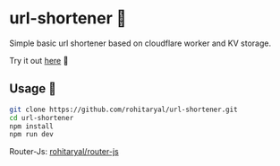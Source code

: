 # url-shortener 🤏
Simple basic url shortener based on cloudflare worker and KV storage.

Try it out <a href="https://url-shortener.erucix.workers.dev">here</a> 🥶

## Usage 🥱
```bash
git clone https://github.com/rohitaryal/url-shortener.git
cd url-shortener
npm install
npm run dev
```

Router-Js: <a href="https://github.com/rohitaryal/router-js">rohitaryal/router-js</a>
